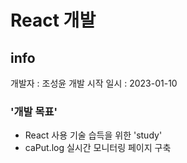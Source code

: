 # React 개발

## info
개발자 : 조성윤 
개발 시작 일시 : 2023-01-10 

### '개발 목표'
- React 사용 기술 습득을 위한 'study'
- caPut.log 실시간 모니터링 페이지 구축


